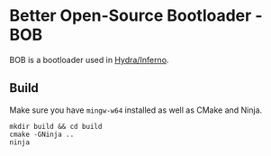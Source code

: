 # Better Open-Source Bootloader - BOB
BOB is a bootloader used in [Hydra/Inferno](https://github.com/N11Software/hydra).

## Build
Make sure you have `mingw-w64` installed as well as CMake and Ninja.

    mkdir build && cd build
    cmake -GNinja ..
    ninja
